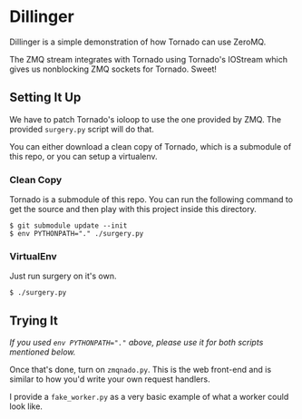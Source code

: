 # Dillinger

Dillinger is a simple demonstration of how Tornado can use ZeroMQ. 

The ZMQ stream integrates with Tornado using Tornado's IOStream which gives us nonblocking ZMQ sockets for Tornado. Sweet!


## Setting It Up

We have to patch Tornado's ioloop to use the one provided by ZMQ. The provided `surgery.py` script will do that.

You can either download a clean copy of Tornado, which is a submodule of this repo, or you can setup a virtualenv.


### Clean Copy

Tornado is a submodule of this repo. You can run the following command to get the source and then play with this project inside this directory.

    $ git submodule update --init
    $ env PYTHONPATH="." ./surgery.py
    
    
### VirtualEnv

Just run surgery on it's own.

    $ ./surgery.py
    

## Trying It
    
*If you used `env PYTHONPATH="."` above, please use it for both scripts mentioned below.*

Once that's done, turn on `zmqnado.py`. This is the web front-end and is similar to how you'd write your own request handlers.

I provide a `fake_worker.py` as a very basic example of what a worker could look like.
